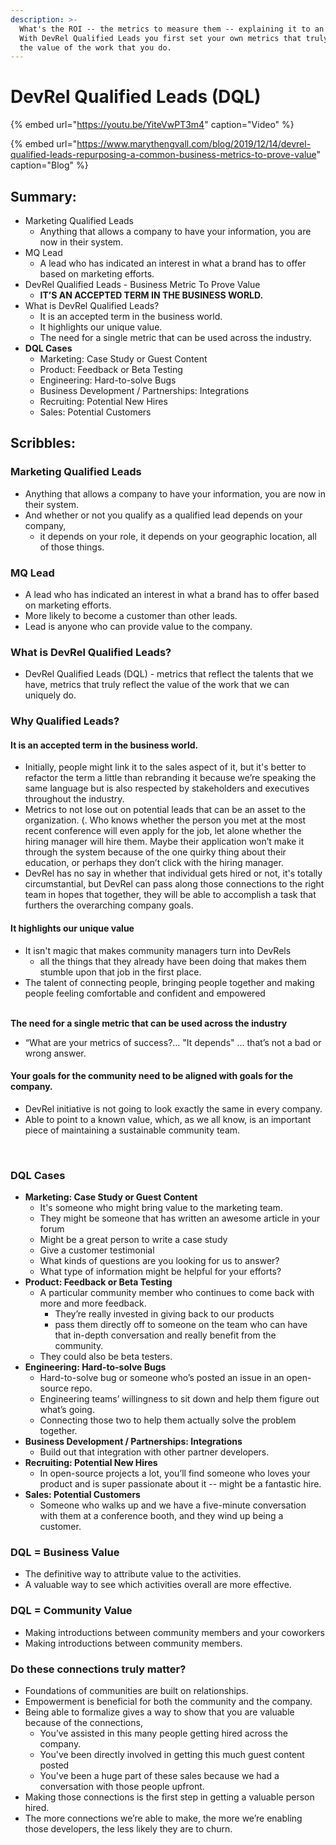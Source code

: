 ```yaml
---
description: >-
  What's the ROI -- the metrics to measure them -- explaining it to an employee.
  With DevRel Qualified Leads you first set your own metrics that truly reflect
  the value of the work that you do.
---
```


# DevRel Qualified Leads \(DQL\)

{% embed url="https://youtu.be/YiteVwPT3m4" caption="Video" %}

{% embed url="https://www.marythengvall.com/blog/2019/12/14/devrel-qualified-leads-repurposing-a-common-business-metrics-to-prove-value" caption="Blog" %}

## Summary:

* Marketing Qualified Leads
  * Anything that allows a company to have your information, you are now in their system.
* MQ Lead
  * A lead who has indicated an interest in what a brand has to offer based on marketing efforts. 
* DevRel Qualified Leads - Business Metric To Prove Value
  * **IT’S AN ACCEPTED TERM IN THE BUSINESS WORLD.**
* What is DevRel Qualified Leads? 
  * It is an accepted term in the business world.
  * It highlights our unique value.
  * The need for a single metric that can be used across the industry.
* **DQL Cases**
  * Marketing: Case Study or Guest Content
  * Product: Feedback or Beta Testing
  * Engineering: Hard-to-solve Bugs
  * Business Development / Partnerships: Integrations
  * Recruiting: Potential New Hires
  * Sales: Potential Customers

## Scribbles: 

### Marketing Qualified Leads

* Anything that allows a company to have your information, you are now in their system.
* And whether or not you qualify as a qualified lead depends on your company, 
  * it depends on your role, it depends on your geographic location, all of those things.

### MQ Lead

* A lead who has indicated an interest in what a brand has to offer based on marketing efforts. 
* More likely to become a customer than other leads. 
* Lead is anyone who can provide value to the company.

### What is DevRel Qualified Leads? 

* DevRel Qualified Leads \(DQL\) - metrics that reflect the talents that we have, metrics that truly reflect the value of the work that we can uniquely do.

### Why Qualified Leads? 

#### It is an accepted term in the business world.

* Initially, people might link it to the sales aspect of it, but it's better to refactor the term a little than rebranding it because we’re speaking the same language but is also respected by stakeholders and executives throughout the industry. 
* Metrics to not lose out on potential leads that can be an asset to the organization. \(. Who knows whether the person you met at the most recent conference will even apply for the job, let alone whether the hiring manager will hire them. Maybe their application won’t make it through the system because of the one quirky thing about their education, or perhaps they don’t click with the hiring manager. 
* DevRel has no say in whether that individual gets hired or not, it's totally circumstantial, but DevRel can pass along those connections to the right team in hopes that together, they will be able to accomplish a task that furthers the overarching company goals.



#### It highlights our unique value

* It isn't magic that makes community managers turn into DevRels
  * all the things that they already have been doing that makes them stumble upon that job in the first place.
* The talent of connecting people, bringing people together and making people feeling comfortable and confident and empowered

‌  
**The need for a single metric that can be used across the industry**

* “What are your metrics of success?... "It depends" ... that’s not a bad or wrong answer.

#### Your goals for the community need to be aligned with goals for the company.

* DevRel initiative is not going to look exactly the same in every company.
* Able to point to a known value, which, as we all know, is an important piece of maintaining a sustainable community team.

‌

### DQL Cases

* **Marketing: Case Study or Guest Content**
  * It's someone who might bring value to the marketing team.
  * They might be someone that has written an awesome article in your forum
  * Might be a great person to write a case study
  *  Give a customer testimonial
  *  What kinds of questions are you looking for us to answer?
  * What type of information might be helpful for your efforts?
* **Product: Feedback or Beta Testing**
  * A particular community member who continues to come back with more and more feedback.
    * They’re really invested in giving back to our products
    * pass them directly off to someone on the team who can have that in-depth conversation and really benefit from the community.
  * They could also be beta testers.
* **Engineering: Hard-to-solve Bugs**
  *  Hard-to-solve bug or someone who’s posted an issue in an open-source repo.
    * Engineering teams’ willingness to sit down and help them figure out what’s going.
  * Connecting those two to help them actually solve the problem together.
* **Business Development / Partnerships: Integrations**
  *  Build out that integration with other partner developers.
* **Recruiting: Potential New Hires**
  * In open-source projects a lot, you’ll find someone who loves your product and is super passionate about it -- might be a fantastic hire. 
* **Sales: Potential Customers**
  * Someone who walks up and we have a five-minute conversation with them at a conference booth, and they wind up being a customer.

### DQL = Business Value

* The definitive way to attribute value to the activities.
* A valuable way to see which activities overall are more effective.

### DQL = Community Value

* Making introductions between community members and your coworkers
* Making introductions between community members.

### Do these connections truly matter?

* Foundations of communities are built on relationships.
* Empowerment is beneficial for both the community and the company.
* Being able to formalize gives a way to show that you are valuable because of the connections, 
  * You’ve assisted in this many people getting hired across the company. 
  * You've been directly involved in getting this much guest content posted
  * You've been a huge part of these sales because we had a conversation with those people upfront. 
* Making those connections is the first step in getting a valuable person hired.
* The more connections we’re able to make, the more we’re enabling those developers, the less likely they are to churn. 

